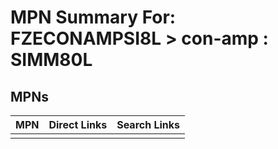 



# MPN Summary For: FZECONAMPSI8L > con-amp : SIMM80L

## MPNs
  

|MPN|Direct Links|Search Links|
| :--- | :--- | :--- |
||||
